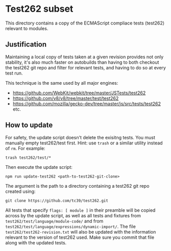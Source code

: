# Test262 subset

This directory contains a copy of the ECMAScript compliace tests (test262)
relevant to modules.

## Justification

Maintaining a local copy of tests taken at a given revision provides not only
stability, it's also much faster on autobuilds than having to both checkout 
the test262 git repo and filter for relevant tests, and having to do so at 
every test run.

This technique is the same used by all major engines: 
- https://github.com/WebKit/webkit/tree/master/JSTests/test262
- https://github.com/v8/v8/tree/master/test/test262
- https://github.com/mozilla/gecko-dev/tree/master/js/src/tests/test262
etc.

## How to update

For safety, the update script doesn't delete the exisitng tests. You must manually 
empty test262/test first. Hint: use `trash` or a similar utility instead of `rm`.
For example:

```
trash test262/test/*
```

Then execute the update script:

```
npm run update-test262 <path-to-test262-git-clone>
```

The argument is the path to a directory containing a test262 git repo created using:
```
git clone https://github.com/tc39/test262.git
```

All tests that specify `flags: [ module ]` in their preamble will be copied across
by the update script, as well as all tests and fixtures from `test262/test/language/module-code/`
and from `test262/test/language/expressions/dynamic-import/`.
The file `test262/test262-revision.txt` will also be updated with the information relevant
to the version of test262 used. Make sure you commit that file along with the updated
tests.

